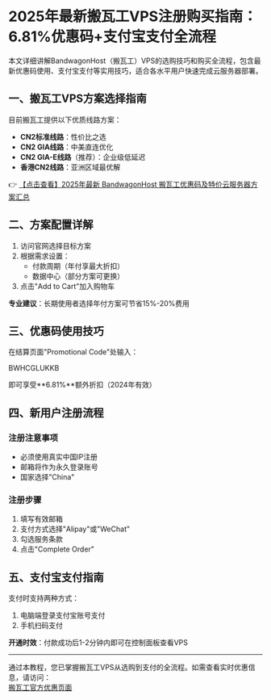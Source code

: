 # 2025年最新搬瓦工VPS注册购买指南：6.81%优惠码+支付宝支付全流程

本文详细讲解BandwagonHost（搬瓦工）VPS的选购技巧和购买全流程，包含最新优惠码使用、支付宝支付等实用技巧，适合各水平用户快速完成云服务器部署。

## 一、搬瓦工VPS方案选择指南

目前搬瓦工提供以下优质线路方案：

- **CN2标准线路**：性价比之选
- **CN2 GIA线路**：中美直连优化
- **CN2 GIA-E线路**（推荐）：企业级低延迟
- **香港CN2线路**：亚洲区域最优解

👉 [【点击查看】2025年最新 BandwagonHost 搬瓦工优惠码及特价云服务器方案汇总](https://bit.ly/banwagon)

## 二、方案配置详解

1. 访问官网选择目标方案
2. 根据需求设置：
   - 付款周期（年付享最大折扣）
   - 数据中心（部分方案可更换）
3. 点击"Add to Cart"加入购物车

**专业建议**：长期使用者选择年付方案可节省15%-20%费用

## 三、优惠码使用技巧

在结算页面"Promotional Code"处输入：

BWHCGLUKKB

即可享受**6.81%**额外折扣（2024年有效）

## 四、新用户注册流程

### 注册注意事项
- 必须使用真实中国IP注册
- 邮箱将作为永久登录账号
- 国家选择"China"

### 注册步骤
1. 填写有效邮箱
2. 支付方式选择"Alipay"或"WeChat"
3. 勾选服务条款
4. 点击"Complete Order"

## 五、支付宝支付指南

支付时支持两种方式：
1. 电脑端登录支付宝账号支付
2. 手机扫码支付

**开通时效**：付款成功后1-2分钟内即可在控制面板查看VPS

---

通过本教程，您已掌握搬瓦工VPS从选购到支付的全流程。如需查看实时优惠信息，请访问：  
[搬瓦工官方优惠页面](https://bit.ly/banwagon)